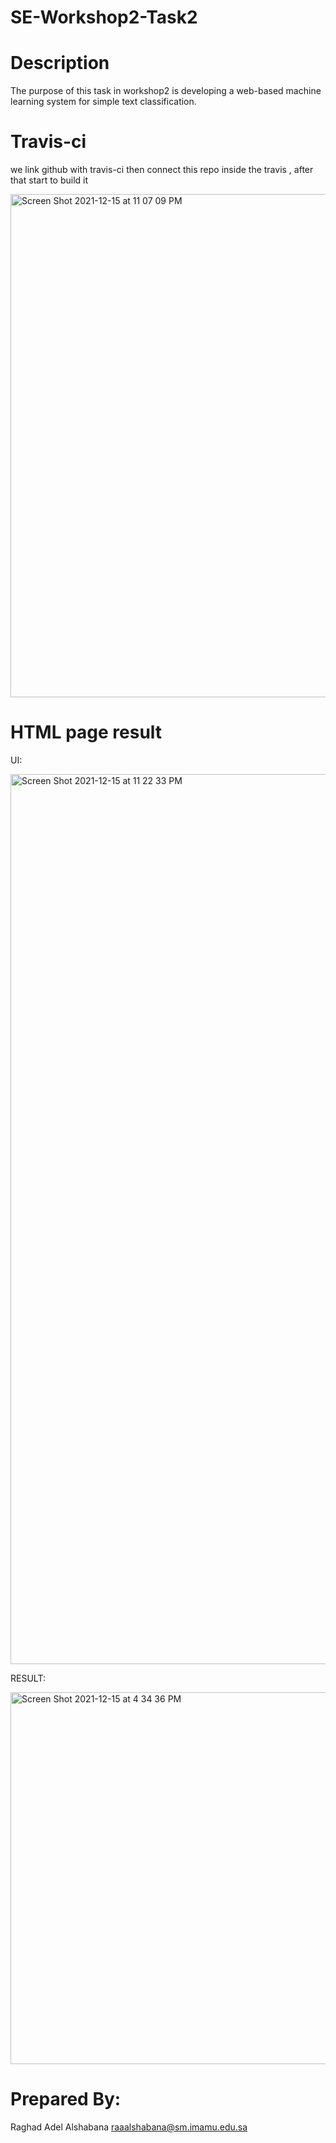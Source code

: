 # SE-Workshop2-Task2
# Description
The purpose of this task in workshop2 is developing a web-based machine learning system for simple text classification.
# Travis-ci
we link github with travis-ci then connect this repo inside the travis , after that start to build it


<img width="805" alt="Screen Shot 2021-12-15 at 11 07 09 PM" src="https://user-images.githubusercontent.com/96022066/146258852-cc843dc9-9461-4a19-a9e5-26304f7f9564.png">

# HTML page result
UI:


<img width="1424" alt="Screen Shot 2021-12-15 at 11 22 33 PM" src="https://user-images.githubusercontent.com/96022066/146259580-56b0401f-576c-4c8a-9fdf-3119ed915564.png">

RESULT:

<img width="595" alt="Screen Shot 2021-12-15 at 4 34 36 PM" src="https://user-images.githubusercontent.com/96022066/146259703-de06bf9b-724c-489e-9e5b-72e6817a73cb.png">





# Prepared By:
Raghad Adel Alshabana	raaalshabana@sm.imamu.edu.sa


